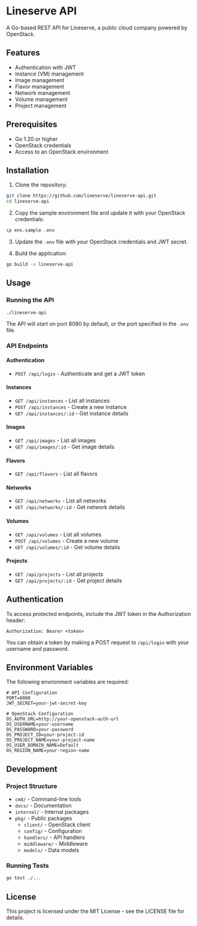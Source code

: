 # Lineserve API

A Go-based REST API for Lineserve, a public cloud company powered by OpenStack.

## Features

- Authentication with JWT
- Instance (VM) management
- Image management
- Flavor management
- Network management
- Volume management
- Project management

## Prerequisites

- Go 1.20 or higher
- OpenStack credentials
- Access to an OpenStack environment

## Installation

1. Clone the repository:

```bash
git clone https://github.com/lineserve/lineserve-api.git
cd lineserve-api
```

2. Copy the sample environment file and update it with your OpenStack credentials:

```bash
cp env.sample .env
```

3. Update the `.env` file with your OpenStack credentials and JWT secret.

4. Build the application:

```bash
go build -o lineserve-api
```

## Usage

### Running the API

```bash
./lineserve-api
```

The API will start on port 8080 by default, or the port specified in the `.env` file.

### API Endpoints

#### Authentication

- `POST /api/login` - Authenticate and get a JWT token

#### Instances

- `GET /api/instances` - List all instances
- `POST /api/instances` - Create a new instance
- `GET /api/instances/:id` - Get instance details

#### Images

- `GET /api/images` - List all images
- `GET /api/images/:id` - Get image details

#### Flavors

- `GET /api/flavors` - List all flavors

#### Networks

- `GET /api/networks` - List all networks
- `GET /api/networks/:id` - Get network details

#### Volumes

- `GET /api/volumes` - List all volumes
- `POST /api/volumes` - Create a new volume
- `GET /api/volumes/:id` - Get volume details

#### Projects

- `GET /api/projects` - List all projects
- `GET /api/projects/:id` - Get project details

## Authentication

To access protected endpoints, include the JWT token in the Authorization header:

```
Authorization: Bearer <token>
```

You can obtain a token by making a POST request to `/api/login` with your username and password.

## Environment Variables

The following environment variables are required:

```
# API Configuration
PORT=8080
JWT_SECRET=your-jwt-secret-key

# OpenStack Configuration
OS_AUTH_URL=http://your-openstack-auth-url
OS_USERNAME=your-username
OS_PASSWORD=your-password
OS_PROJECT_ID=your-project-id
OS_PROJECT_NAME=your-project-name
OS_USER_DOMAIN_NAME=Default
OS_REGION_NAME=your-region-name
```

## Development

### Project Structure

- `cmd/` - Command-line tools
- `docs/` - Documentation
- `internal/` - Internal packages
- `pkg/` - Public packages
  - `client/` - OpenStack client
  - `config/` - Configuration
  - `handlers/` - API handlers
  - `middleware/` - Middleware
  - `models/` - Data models

### Running Tests

```bash
go test ./...
```

## License

This project is licensed under the MIT License - see the LICENSE file for details. 